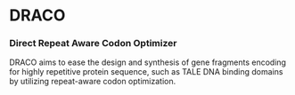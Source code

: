 # DRACO
### Direct Repeat Aware Codon Optimizer

DRACO aims to ease the design and synthesis of gene fragments encoding for
highly repetitive protein sequence, such as TALE DNA binding domains by
utilizing repeat-aware codon optimization.